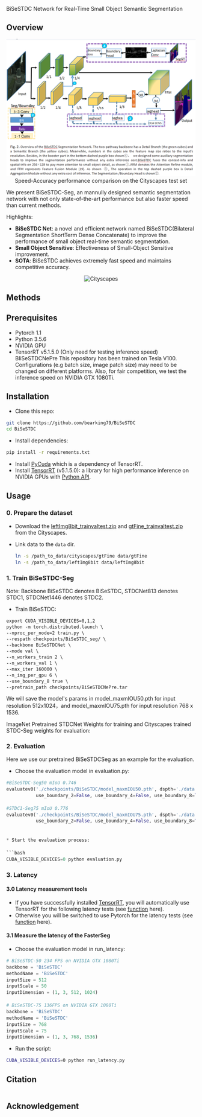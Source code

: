 
 BiSeSTDC Network for Real-Time  Small Object Semantic Segmentation

## Overview

<p align="center">
  <img src="image/BiSeSTDC architecture.png" alt="overview-of-our-method" width="600"/></br>
  <span align="center">Speed-Accuracy performance comparison on the Cityscapes test set</span> 
</p>
We present BiSeSTDC-Seg, an mannully designed semantic segmentation network with not only state-of-the-art performance but also faster speed than current methods.

Highlights:

* **BiSeSTDC Net**: a novel and efficient network named BiSeSTDC(Bilateral Segmentation ShortTerm Dense Concatenate) to improve the performance of small object real-time semantic segmentation.
* **Small Object Sensitive**: Effectiveness of Small-Object Sensitive improvement.
* **SOTA**: BiSeSTDC achieves extremely fast speed  and maintains competitive accuracy.


<p align="center">
<img src="images/comparison-cityscapes.png" alt="Cityscapes" width="400"/></br>
</p>

## Methods


## Prerequisites

- Pytorch 1.1
- Python 3.5.6
- NVIDIA GPU
- TensorRT v5.1.5.0 (Only need for testing inference speed)
BIiSeSTDCNePre
This repository has been trained on Tesla V100. Configurations (e.g batch size, image patch size) may need to be changed on different platforms. Also, for fair competition, we test the inference speed on NVIDIA GTX 1080Ti.

## Installation

* Clone this repo:

```bash
git clone https://github.com/bearking79/BiSeSTDC
cd BiSeSTDC
```

* Install dependencies:

```bash
pip install -r requirements.txt
```

* Install [PyCuda](https://wiki.tiker.net/PyCuda/Installation) which is a dependency of TensorRT.
* Install [TensorRT](https://github.com/NVIDIA/TensorRT) (v5.1.5.0): a library for high performance inference on NVIDIA GPUs with [Python API](https://docs.nvidia.com/deeplearning/sdk/tensorrt-api/index.html#python).

## Usage

### 0. Prepare the dataset

* Download the [leftImg8bit_trainvaltest.zip](https://www.cityscapes-dataset.com/file-handling/?packageID=3) and [gtFine_trainvaltest.zip](https://www.cityscapes-dataset.com/file-handling/?packageID=1) from the Cityscapes.
* Link data to the  `data` dir.

  ```bash
  ln -s /path_to_data/cityscapes/gtFine data/gtFine
  ln -s /path_to_data/leftImg8bit data/leftImg8bit
  ```

### 1. Train BiSeSTDC-Seg

Note: Backbone BiSeSTDC denotes BiSeSTDC, STDCNet813 denotes STDC1, STDCNet1446 denotes STDC2.

* Train BiSeSTDC:

```bashBIiSeSTDCNePre
export CUDA_VISIBLE_DEVICES=0,1,2
python -m torch.distributed.launch \
--nproc_per_node=2 train.py \
--respath checkpoints/BiSeSTDC_seg/ \
--backbone BiSeSTDCNet \
--mode val \
--n_workers_train 2 \
--n_workers_val 1 \
--max_iter 160000 \
--n_img_per_gpu 6 \
--use_boundary_8 true \
--pretrain_path checkpoints/BiSeSTDCNePre.tar
```

We will save the model's params in model_maxmIOU50.pth for input resolution 512x1024，and model_maxmIOU75.pth for input resolution 768 x 1536.

ImageNet Pretrained STDCNet Weights for training and Cityscapes trained STDC-Seg weights for evaluation:

###

### 2. Evaluation

Here we use our pretrained BiSeSTDCSeg as an example for the evaluation.

* Choose the evaluation model in evaluation.py:

```python
#BiSeSTDC-Seg50 mIoU 0.746
evaluatev0('./checkpoints/BiSeSTDC/model_maxmIOU50.pth', dspth='./data', backbone='BiSeSTDC', scale=0.5, 
           use_boundary_2=False, use_boundary_4=False, use_boundary_8=True, use_boundary_16=False)

#STDC1-Seg75 mIoU 0.776
evaluatev0('./checkpoints/BiSeSTDC/model_maxmIOU75.pth', dspth='./data', backbone='BiSeSTDC', scale=0.75, 
           use_boundary_2=False, use_boundary_4=False, use_boundary_8=True, use_boundary_16=False)


* Start the evaluation process:

```bash
CUDA_VISIBLE_DEVICES=0 python evaluation.py
```

### 3. Latency

#### 3.0 Latency measurement tools

* If you have successfully installed [TensorRT](https://github.com/chenwydj/FasterSeg#installation), you will automatically use TensorRT for the following latency tests (see [function](https://github.com/chenwydj/FasterSeg/blob/master/tools/utils/darts_utils.py#L167) here).
* Otherwise you will be switched to use Pytorch for the latency tests  (see [function](https://github.com/chenwydj/FasterSeg/blob/master/tools/utils/darts_utils.py#L184) here).

#### 3.1 Measure the latency of the FasterSeg

* Choose the evaluation model in run_latency:

```python
# BiSeSTDC-50 234 FPS on NVIDIA GTX 1080Ti
backbone = 'BiSeSTDC'
methodName = 'BiSeSTDC'
inputSize = 512
inputScale = 50
inputDimension = (1, 3, 512, 1024)

# BiSeSTDC-75 136FPS on NVIDIA GTX 1080Ti
backbone = 'BiSeSTDC'
methodName = 'BiSeSTDC'
inputSize = 768
inputScale = 75
inputDimension = (1, 3, 768, 1536)

```

* Run the script:

```bash
CUDA_VISIBLE_DEVICES=0 python run_latency.py
```

## Citation

```

```

## Acknowledgement
